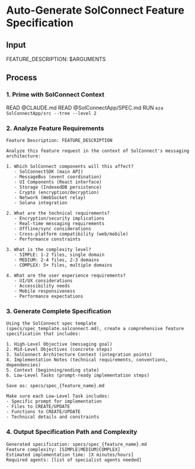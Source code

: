 # Auto-Generate SolConnect Feature Specification

## Input
FEATURE_DESCRIPTION: $ARGUMENTS

## Process

### 1. Prime with SolConnect Context
READ @CLAUDE.md
READ @SolConnectApp/SPEC.md
RUN `eza SolConnectApp/src --tree --level 2`

### 2. Analyze Feature Requirements
```
Feature Description: FEATURE_DESCRIPTION

Analyze this feature request in the context of SolConnect's messaging architecture:

1. Which SolConnect components will this affect?
   - SolConnectSDK (main API)
   - MessageBus (event coordination) 
   - UI Components (React interface)
   - Storage (IndexedDB persistence)
   - Crypto (encryption/decryption)
   - Network (WebSocket relay)
   - Solana integration

2. What are the technical requirements?
   - Encryption/security implications
   - Real-time messaging requirements
   - Offline/sync considerations
   - Cross-platform compatibility (web/mobile)
   - Performance constraints

3. What is the complexity level?
   - SIMPLE: 1-2 files, single domain
   - MEDIUM: 2-4 files, 2-3 domains  
   - COMPLEX: 5+ files, multiple domains

4. What are the user experience requirements?
   - UI/UX considerations
   - Accessibility needs
   - Mobile responsiveness
   - Performance expectations
```

### 3. Generate Complete Specification
```
Using the SolConnect spec template (specs/spec_template.solconnect.md), create a comprehensive feature specification that includes:

1. High-Level Objective (messaging goal)
2. Mid-Level Objectives (concrete steps)
3. SolConnect Architecture Context (integration points)
4. Implementation Notes (technical requirements, conventions, dependencies)
5. Context (beginning/ending state)
6. Low-Level Tasks (prompt-ready implementation steps)

Save as: specs/spec_{feature_name}.md

Make sure each Low-Level Task includes:
- Specific prompt for implementation
- Files to CREATE/UPDATE
- Functions to CREATE/UPDATE  
- Technical details and constraints
```

### 4. Output Specification Path and Complexity
```
Generated specification: specs/spec_{feature_name}.md
Feature complexity: [SIMPLE|MEDIUM|COMPLEX]
Estimated implementation time: [X minutes/hours]
Required agents: [list of specialist agents needed]
```